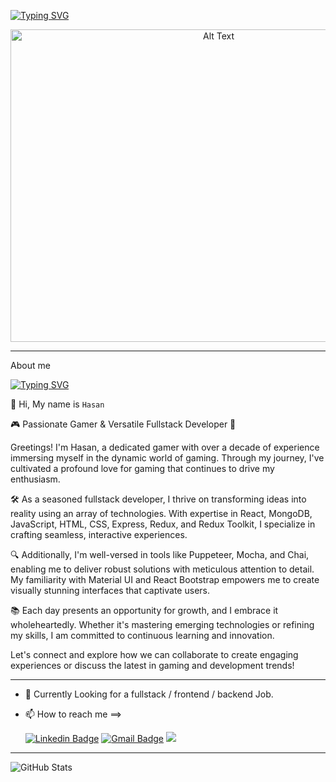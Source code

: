 [![Typing SVG](https://readme-typing-svg.herokuapp.com?duration=3000&center=true&size=40&width=1000&height=90&lines=Welcome+to+my+Github+Page!;I'm+Hasan+Omar+😄)](https://git.io/typing-svg)
  

<p align="center">
  <img src="https://hawkticehurst.com/imgs/hero.png" alt="Alt Text" width="650" height="500">
</p>
  
  <hr>

  About me

  [![Typing SVG](https://readme-typing-svg.herokuapp.com?duration=3000&center=true&size=40&width=1000&height=90&lines=About+Me+😄)](https://git.io/typing-svg)


👋 Hi, My name is `Hasan`


🎮 Passionate Gamer & Versatile Fullstack Developer 🚀

Greetings! I'm Hasan, a dedicated gamer with over a decade of experience immersing myself in the dynamic world of gaming. Through my journey, I've cultivated a profound love for gaming that continues to drive my enthusiasm.

🛠️ As a seasoned fullstack developer, I thrive on transforming ideas into reality using an array of technologies. With expertise in React, MongoDB, JavaScript, HTML, CSS, Express, Redux, and Redux Toolkit, I specialize in crafting seamless, interactive experiences.

🔍 Additionally, I'm well-versed in tools like Puppeteer, Mocha, and Chai, enabling me to deliver robust solutions with meticulous attention to detail. My familiarity with Material UI and React Bootstrap empowers me to create visually stunning interfaces that captivate users.

📚 Each day presents an opportunity for growth, and I embrace it wholeheartedly. Whether it's mastering emerging technologies or refining my skills, I am committed to continuous learning and innovation.

Let's connect and explore how we can collaborate to create engaging experiences or discuss the latest in gaming and development trends!

<hr>


- 👀 Currently Looking for a fullstack / frontend / backend Job.
- 📫 How to reach me ==>

     [![Linkedin Badge](https://img.shields.io/badge/-Hasan%20Omar-blue?style=flat-square&logo=Linkedin&logoColor=white&link&=https://www.linkedin.com/in/hasan-omar-123h/)](https://www.linkedin.com/in/hasan-omar-123h/) 
[![Gmail Badge](https://img.shields.io/badge/-hasanromar2002@gmail.com-c14438?style=flat-square&logo=Gmail&logoColor=white&link=mailto:hasanromar2002@gmail.com)](mailto:hasanromar2002@gmail.com)
    ![](https://komarev.com/ghpvc/?username=HasanOmar1&style=flat-square)
<hr>


![GitHub Stats](https://github-readme-stats.vercel.app/api?username=HasanOmar1&theme=radical)


